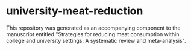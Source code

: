 # university-meat-reduction
This repository was generated as an accompanying component to the manuscript entitled "Strategies for reducing meat consumption within college and university settings: A systematic review and meta-analysis".
